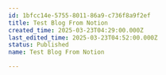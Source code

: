 ```yaml
---
id: 1bfcc14e-5755-8011-86a9-c736f8a9f2ef
title: Test Blog From Notion
created_time: 2025-03-23T04:29:00.000Z
last_edited_time: 2025-03-23T04:52:00.000Z
status: Published
name: Test Blog From Notion

---
```

